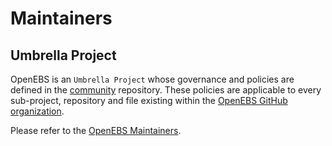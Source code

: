 # Maintainers

## Umbrella Project

OpenEBS is an `Umbrella Project` whose governance and policies are defined in the [community](https://github.com/openebs/community/) repository.
These policies are applicable to every sub-project, repository and file existing within the [OpenEBS GitHub organization](https://github.com/openebs/).

Please refer to the [OpenEBS Maintainers](https://github.com/openebs/community/blob/HEAD/MAINTAINERS.md).